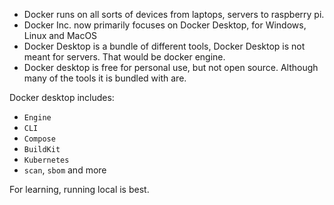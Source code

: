 -  Docker runs on all sorts of devices from laptops, servers to raspberry pi. 
- Docker Inc. now primarily focuses on Docker Desktop, for Windows, Linux and MacOS
- Docker Desktop is a bundle of different tools, Docker Desktop is not meant for servers. That would be docker engine. 
- Docker desktop is free for personal use, but not open source. Although many of the tools it is bundled with are. 

Docker desktop includes:

- `Engine`
- `CLI`
- `Compose`
- `BuildKit`
- `Kubernetes`
- `scan`, `sbom` and more

For learning, running local is best.
